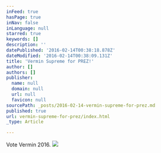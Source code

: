 ```yaml
---
inFeed: true
hasPage: true
inNav: false
inLanguage: null
starred: true
keywords: []
description: ''
datePublished: '2016-02-14T00:38:18.878Z'
dateModified: '2016-02-14T00:38:09.131Z'
title: 'Vermin Supreme for PREZ!'
author: []
authors: []
publisher:
  name: null
  domain: null
  url: null
  favicon: null
sourcePath: _posts/2016-02-14-vermin-supreme-for-prez.md
published: true
url: vermin-supreme-for-prez/index.html
_type: Article

---
```

Vote Vermin 2016\.
![](https://the-grid-user-content.s3-us-west-2.amazonaws.com/58901f2b-e63a-4fc9-a5b7-c9c634444257.jpg)